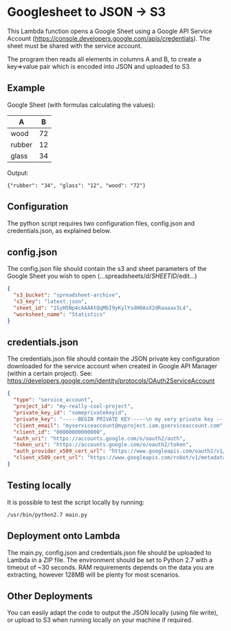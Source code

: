 Googlesheet to JSON -> S3
=========================

This Lambda function opens a Google Sheet using a Google API Service
Account (https://console.developers.google.com/apis/credentials). The
sheet must be shared with the service account.

The program then reads all elements in columns A and B, to create a 
key=>value pair which is encoded into JSON and uploaded to S3.

Example
-------

Google Sheet (with formulas calculating the values):

A | B
------ | ------
wood | 72
rubber | 12
glass | 34


Output:

    {"rubber": "34", "glass": "12", "wood": "72"}


Configuration
-------------
The python script requires two configuration files, config.json and 
credentials.json, as explained below.

config.json
-----------
The config.json file should contain the s3 and sheet parameters of
the Google Sheet you wish to open (...spreadsheets/d/_SHEETID_/edit...)
~~~json
{
  "s3_bucket": "spreadsheet-archive",
  "s3_key": "latest.json",
  "sheet_id": "1SyH5Np4cAAAAtQqMbI9yKylYsdH0AsX2dRaaaav3L4",
  "worksheet_name": "Statistics"
}
~~~

credentials.json
----------------
The credentials.json file should contain the JSON private key 
configuration downloaded for the service account when created in 
Google API Manager (within a certain project). 
See: https://developers.google.com/identity/protocols/OAuth2ServiceAccount
~~~json
{
  "type": "service_account",
  "project_id": "my-really-cool-project",
  "private_key_id": "someprivatekeyid",
  "private_key": "-----BEGIN PRIVATE KEY-----\n my very private key -----END PRIVATE KEY-----\n",
  "client_email": "myserviceaccount@myproject.iam.gserviceaccount.com",
  "client_id": "00000000000000",
  "auth_uri": "https://accounts.google.com/o/oauth2/auth",
  "token_uri": "https://accounts.google.com/o/oauth2/token",
  "auth_provider_x509_cert_url": "https://www.googleapis.com/oauth2/v1/certs",
  "client_x509_cert_url": "https://www.googleapis.com/robot/v1/metadata/x509/lambda%40ft-security-issue-monitor.iam.gserviceaccount.com"
}
~~~


Testing locally
---------------
It is possible to test the script locally by running:
   
    /usr/bin/python2.7 main.py

Deployment onto Lambda
----------------------
The main.py, config.json and credentials.json file should be uploaded
to Lambda in a ZIP file. The environment should be set to Python 2.7 
with a timeout of ~30 seconds. RAM requirements depends on the data 
you are extracting, however 128MB will be plenty for most scenarios.

Other Deployments
-----------------
You can easily adapt the code to output the JSON locally (using file 
write), or upload to S3 when running locally on your machine if required.
